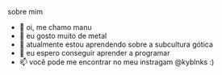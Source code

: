 sobre mim

- 👋 oi, me chamo manu
- 👀 eu gosto muito de metal 
- 🌱 atualmente estou aprendendo sobre a subcultura gótica
- 💞️ eu espero conseguir aprender a programar
- 📫 você pode me encontrar no meu instragam @kyblnks :)
